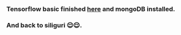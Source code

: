 ### Tensorflow basic finished [here](https://www.youtube.com/watch?v=yX8KuPZCAMo) and mongoDB installed.


### And back to siliguri 😌😌.
